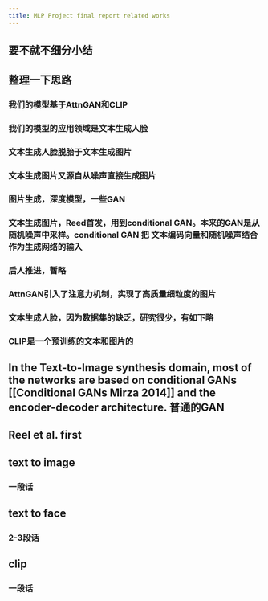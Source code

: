 ```yaml
---
title: MLP Project final report related works
---
```


## 要不就不细分小结
## 整理一下思路
### 我们的模型基于AttnGAN和CLIP
### 我们的模型的应用领域是文本生成人脸
### 文本生成人脸脱胎于文本生成图片
### 文本生成图片又源自从噪声直接生成图片
### 图片生成，深度模型，一些GAN
### 文本生成图片，Reed首发，用到conditional GAN。本来的GAN是从随机噪声中采样。conditional GAN 把 文本编码向量和随机噪声结合作为生成网络的输入
### 后人推进，暂略
### AttnGAN引入了注意力机制，实现了高质量细粒度的图片
### 文本生成人脸，因为数据集的缺乏，研究很少，有如下略
### CLIP是一个预训练的文本和图片的
## In the Text-to-Image synthesis domain, most of the networks are based on conditional GANs [[Conditional GANs Mirza 2014]] and the encoder-decoder architecture. 普通的GAN
## Reel et al. first
## text to image
### 一段话
## text to face
### 2-3段话
## clip
### 一段话
